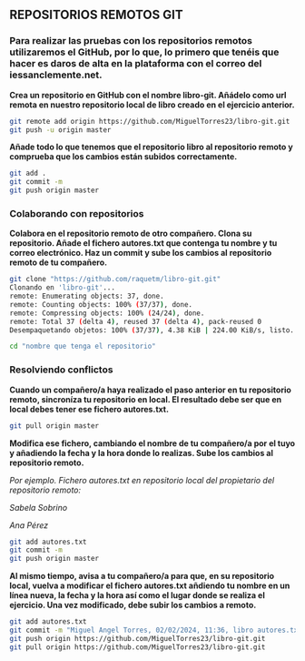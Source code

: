 
## REPOSITORIOS REMOTOS GIT


### Para realizar las pruebas con los repositorios remotos utilizaremos el GitHub, por lo que, lo primero que tenéis que hacer es daros de alta en la plataforma con el correo del iessanclemente.net.


**Crea un repositorio en GitHub con el nombre libro-git. Añádelo como url remota en nuestro repositorio local de libro creado en el ejercicio anterior.**

```bash
git remote add origin https://github.com/MiguelTorres23/libro-git.git
git push -u origin master
```

**Añade todo lo que tenemos que el repositorio libro al repositorio remoto y comprueba que los cambios están subidos correctamente.**

```bash
git add .
git commit -m 
git push origin master

```

### Colaborando con repositorios

**Colabora en el repositorio remoto de otro compañero. Clona su repositorio. Añade el fichero autores.txt que contenga tu nombre y tu correo electrónico. Haz un commit y sube los cambios al repositorio remoto de tu compañero.**

```bash
git clone "https://github.com/raquetm/libro-git.git"
Clonando en 'libro-git'...
remote: Enumerating objects: 37, done.
remote: Counting objects: 100% (37/37), done.
remote: Compressing objects: 100% (24/24), done.
remote: Total 37 (delta 4), reused 37 (delta 4), pack-reused 0
Desempaquetando objetos: 100% (37/37), 4.38 KiB | 224.00 KiB/s, listo.

cd "nombre que tenga el repositorio"           
```

### Resolviendo conflictos

**Cuando un compañero/a haya realizado el paso anterior en tu repositorio remoto, sincroníza tu repositorio en local. El resultado debe ser que en local debes tener ese fichero autores.txt.**
```bash
git pull origin master
```

**Modifica ese fichero, cambiando el nombre de tu compañero/a por el tuyo y añadiendo la fecha y la hora donde lo realizas. Sube los cambios al repositorio remoto.**

*Por ejemplo. Fichero autores.txt en repositorio local del propietario del repositorio remoto:*

*Sabela Sobrino*

*Ana Pérez*

```bash
git add autores.txt
git commit -m
git push origin master
```

**Al mismo tiempo, avisa a tu compañero/a para que, en su repositorio local, vuelva a modificar el fichero autores.txt añdiendo tu nombre en un línea nueva, la fecha y la hora así como el lugar donde se realiza el ejercicio. Una vez modificado, debe subir los cambios a remoto.**

```bash
git add autores.txt
git commit -m "Miguel Angel Torres, 02/02/2024, 11:36, libro autores.txt"
git push origin https://github.com/MiguelTorres23/libro-git.git
git pull origin https://github.com/MiguelTorres23/libro-git.git
```